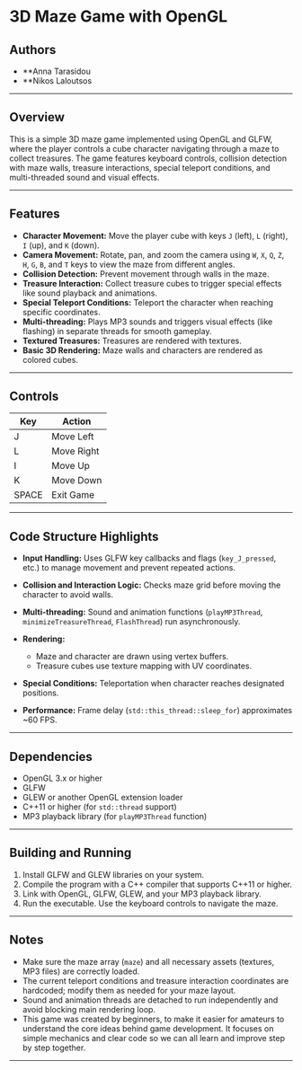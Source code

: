 # 3D Maze Game with OpenGL

## Authors 
* **Anna Tarasidou
* **Nikos Laloutsos

---

## Overview

This is a simple 3D maze game implemented using OpenGL and GLFW, where the player controls a cube character navigating through a maze to collect treasures. The game features keyboard controls, collision detection with maze walls, treasure interactions, special teleport conditions, and multi-threaded sound and visual effects.

---

## Features

* **Character Movement:** Move the player cube with keys `J` (left), `L` (right), `I` (up), and `K` (down).
* **Camera Movement:** Rotate, pan, and zoom the camera using `W`, `X`, `Q`, `Z`, `H`, `G`, `B`, and `T` keys to view the maze from different angles. 
* **Collision Detection:** Prevent movement through walls in the maze.
* **Treasure Interaction:** Collect treasure cubes to trigger special effects like sound playback and animations.
* **Special Teleport Conditions:** Teleport the character when reaching specific coordinates.
* **Multi-threading:** Plays MP3 sounds and triggers visual effects (like flashing) in separate threads for smooth gameplay.
* **Textured Treasures:** Treasures are rendered with textures.
* **Basic 3D Rendering:** Maze walls and characters are rendered as colored cubes.

---

## Controls

| Key   | Action     |
| ----- | ---------- |
| J     | Move Left  |
| L     | Move Right |
| I     | Move Up    |
| K     | Move Down  |
| SPACE | Exit Game  |

---

## Code Structure Highlights

* **Input Handling:** Uses GLFW key callbacks and flags (`key_J_pressed`, etc.) to manage movement and prevent repeated actions.
* **Collision and Interaction Logic:** Checks maze grid before moving the character to avoid walls.
* **Multi-threading:** Sound and animation functions (`playMP3Thread`, `minimizeTreasureThread`, `FlashThread`) run asynchronously.
* **Rendering:**

  * Maze and character are drawn using vertex buffers.
  * Treasure cubes use texture mapping with UV coordinates.
* **Special Conditions:** Teleportation when character reaches designated positions.
* **Performance:** Frame delay (`std::this_thread::sleep_for`) approximates \~60 FPS.

---

## Dependencies

* OpenGL 3.x or higher
* GLFW
* GLEW or another OpenGL extension loader
* C++11 or higher (for `std::thread` support)
* MP3 playback library (for `playMP3Thread` function)

---

## Building and Running

1. Install GLFW and GLEW libraries on your system.
2. Compile the program with a C++ compiler that supports C++11 or higher.
3. Link with OpenGL, GLFW, GLEW, and your MP3 playback library.
4. Run the executable. Use the keyboard controls to navigate the maze.

---

## Notes

* Make sure the maze array (`maze`) and all necessary assets (textures, MP3 files) are correctly loaded.
* The current teleport conditions and treasure interaction coordinates are hardcoded; modify them as needed for your maze layout.
* Sound and animation threads are detached to run independently and avoid blocking main rendering loop.
* This game was created by beginners, to make it easier for amateurs to understand the core ideas behind game development. It focuses on simple mechanics and clear code so we can all learn and improve step by step together. 

---
